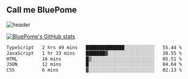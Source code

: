 ## Call me BluePome

<!--
**PomegranateBlue/PomegranateBlue** is a ✨ _special_ ✨ repository because its `README.md` (this file) appears on your GitHub profile.

Here are some ideas to get you started:

- 🔭 I’m currently working on ...
- 🌱 I’m currently learning ...
- 👯 I’m looking to collaborate on ...
- 🤔 I’m looking for help with ...
- 💬 Ask me about ...
- 📫 How to reach me: ...
- 😄 Pronouns: ...
- ⚡ Fun fact: ...
-->

![header](https://capsule-render.vercel.app/api?type=venom&color=E8E8EB&height=300&section=header&text=Live%20Like%20Sisyphus&fontSize=40&fontColor=6A232B)

[![BluePome's GitHub stats](https://github-readme-stats.vercel.app/api?username=PomegranateBlue&bg_color=63222A&title_color=E8E8EB&text_color=E8E8EB)](https://github.com/anuraghazra/github-readme-stats)

  <!--START_SECTION:waka-->

```txt
TypeScript   2 hrs 49 mins   ██████████████░░░░░░░░░░░   55.44 %
JavaScript   1 hr 33 mins    ███████▓░░░░░░░░░░░░░░░░░   30.55 %
HTML         16 mins         █▒░░░░░░░░░░░░░░░░░░░░░░░   05.51 %
JSON         12 mins         █░░░░░░░░░░░░░░░░░░░░░░░░   04.04 %
CSS          6 mins          ▓░░░░░░░░░░░░░░░░░░░░░░░░   02.13 %
```

<!--END_SECTION:waka-->

